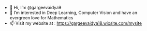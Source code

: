 - 👋 Hi, I’m @gargeevaidya9
- 👀 I’m interested in Deep Learning, Computer Vision and have an evergreen love for Mathematics
- 📫 Visit my website at : https://gargeevaidya18.wixsite.com/mysite

<!---
gargeevaidya9/gargeevaidya9 is a ✨ special ✨ repository because its `README.md` (this file) appears on your GitHub profile.
You can click the Preview link to take a look at your changes.
--->
